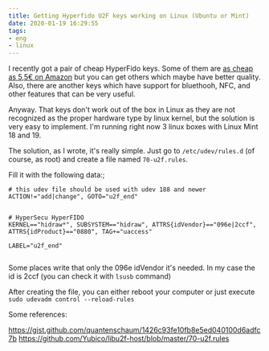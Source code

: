 ```yaml
---
title: Getting Hyperfido U2F keys working on Linux (Ubuntu or Mint)
date: 2020-01-19 16:29:55
tags:
- eng
- linux
---
```



I recently got a pair of cheap HyperFido keys. Some of them are [as cheap as 5,5€ on Amazon](https://www.amazon.es/HYPERSECU-HyperFIDO-Mini-U2F-Security/dp/B01LZO0WE9/ref=pd_sbs_107_t_0/262-8811488-2901814) but you can get others which maybe have better quality. Also, there are another keys which have support for bluethooh, NFC, and other features that can be very useful. 

Anyway. That keys don't work out of the box in Linux as they are not recognized as the proper hardware type by linux kernel, but the solution is very easy to implement. 
I'm running right now 3 linux boxes with Linux Mint 18 and 19. 

The solution, as I wrote, it's really simple.  Just go to `/etc/udev/rules.d` (of course, as root) and create a file named `70-u2f.rules`. 

Fill it with the following data:;

```
# this udev file should be used with udev 188 and newer
ACTION!="add|change", GOTO="u2f_end"


# HyperSecu HyperFIDO
KERNEL=="hidraw*", SUBSYSTEM=="hidraw", ATTRS{idVendor}=="096e|2ccf", ATTRS{idProduct}=="0880", TAG+="uaccess"

LABEL="u2f_end"


```

Some places write that only the 096e idVendor it's needed. In my case the id is 2ccf (you can check it with `lsusb` command)

After creating the file, you can either reboot your computer or just execute `sudo udevadm control --reload-rules` 


Some references:

https://gist.github.com/quantenschaum/1426c93fe10fb8e5ed040100d6adfc7b
https://github.com/Yubico/libu2f-host/blob/master/70-u2f.rules

